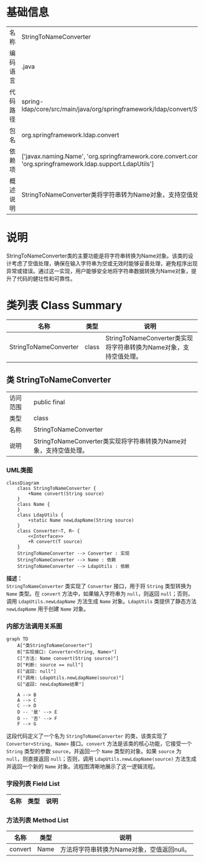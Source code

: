 # 基础信息

|      |      |
|------|------|
| 名称 | StringToNameConverter |
| 编码语言 | .java |
| 代码路径 | spring-ldap/core/src/main/java/org/springframework/ldap/convert/StringToNameConverter.java |
| 包名 | org.springframework.ldap.convert |
| 依赖项 | ['javax.naming.Name', 'org.springframework.core.convert.converter.Converter', 'org.springframework.ldap.support.LdapUtils'] |
| 概述说明 | StringToNameConverter类将字符串转为Name对象，支持空值处理。 |

# 说明

StringToNameConverter类的主要功能是将字符串转换为Name对象。该类的设计考虑了空值处理，确保在输入字符串为空或无效时能够妥善处理，避免程序出现异常或错误。通过这一实现，用户能够安全地将字符串数据转换为Name对象，提升了代码的健壮性和可靠性。

# 类列表 Class Summary

| 名称   | 类型  | 说明 |
|-------|------|-------------|
| StringToNameConverter | class | StringToNameConverter类实现将字符串转换为Name对象，支持空值处理。 |



## 类 StringToNameConverter

|      |      |
|------|------|
| 访问范围 | public final |
| 类型 | class |
| 名称 | StringToNameConverter |
| 说明 | StringToNameConverter类实现将字符串转换为Name对象，支持空值处理。 |


### UML类图

```mermaid
classDiagram
    class StringToNameConverter {
        +Name convert(String source)
    }
    class Name {
    }
    class LdapUtils {
        +static Name newLdapName(String source)
    }
    class Converter~T, R~ {
        <<Interface>>
        +R convert(T source)
    }
    StringToNameConverter --> Converter : 实现
    StringToNameConverter --> Name : 依赖
    StringToNameConverter --> LdapUtils : 依赖
```

**描述：**  
`StringToNameConverter` 类实现了 `Converter` 接口，用于将 `String` 类型转换为 `Name` 类型。在 `convert` 方法中，如果输入字符串为 `null`，则返回 `null`；否则，调用 `LdapUtils.newLdapName` 方法生成 `Name` 对象。`LdapUtils` 类提供了静态方法 `newLdapName` 用于创建 `Name` 对象。


### 内部方法调用关系图

```mermaid
graph TD
    A["类StringToNameConverter"]
    B["实现接口: Converter<String, Name>"]
    C["方法: Name convert(String source)"]
    D["判断: source == null"]
    E["返回: null"]
    F["调用: LdapUtils.newLdapName(source)"]
    G["返回: newLdapName结果"]

    A --> B
    A --> C
    C --> D
    D -- '是' --> E
    D -- '否' --> F
    F --> G
```

这段代码定义了一个名为 `StringToNameConverter` 的类，该类实现了 `Converter<String, Name>` 接口。`convert` 方法是该类的核心功能，它接受一个 `String` 类型的参数 `source`，并返回一个 `Name` 类型的对象。如果 `source` 为 `null`，则直接返回 `null`；否则，调用 `LdapUtils.newLdapName(source)` 方法生成并返回一个新的 `Name` 对象。流程图清晰地展示了这一逻辑流程。

### 字段列表 Field List

| 名称  | 类型  | 说明 |
|-------|-------|------|

### 方法列表 Method List

| 名称  | 类型  | 说明 |
|-------|-------|------|
| convert | Name | 方法将字符串转换为Name对象，空值返回null。 |




